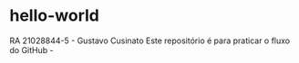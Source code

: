 # hello-world
RA 21028844-5 - Gustavo Cusinato Este repositório é para praticar o fluxo do GitHub - 
